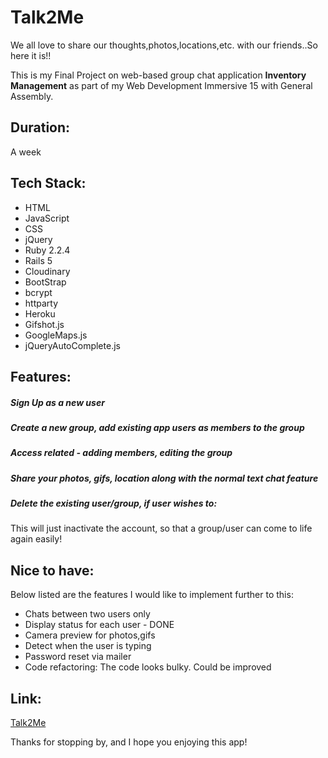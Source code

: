 # **Talk2Me**
We all love to share our thoughts,photos,locations,etc. with our friends..So here it is!!

This is my Final Project on web-based group chat application **Inventory Management** as part of my Web Development Immersive 15 with General Assembly.

## Duration:
A week

## Tech Stack:
- HTML
- JavaScript
- CSS
- jQuery
- Ruby 2.2.4
- Rails 5
- Cloudinary
- BootStrap
- bcrypt
- httparty
- Heroku
- Gifshot.js
- GoogleMaps.js
- jQueryAutoComplete.js

## Features:

##### Sign Up as a new user
##### Create a new group, add existing app users as members to the group
##### Access related - adding members, editing the group
##### Share your photos, gifs, location along with the normal text chat feature
##### Delete the existing user/group, if user wishes to:
This will just inactivate the account, so that a group/user can come to life again easily!


## Nice to have:
Below listed are the features I would like to implement further to this:
- Chats between two users only
- Display status for each user - DONE
- Camera preview for photos,gifs
- Detect when the user is typing
- Password reset via mailer
- Code refactoring: The code looks bulky. Could be improved

## Link:
 [Talk2Me](https://talk2meapp.herokuapp.com/)

Thanks for stopping by, and I hope you enjoying this app!
